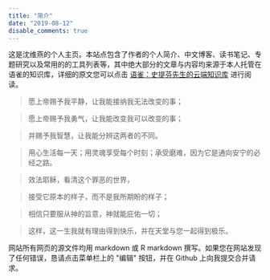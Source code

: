 ```yaml
---
title: "简介"
date: "2019-08-12"
disable_comments: true
---
```


这是沈维燕的个人主页。本站点包含了作者的个人简介、中文博客、读书笔记、专题研究以及常用的的工具列表等，其中绝大部分的文章与内容均来源于本人托管在语雀的知识库，详细的原文您可以点击 [语雀：史提芬先生的云端知识库](https://www.yuque.com/shenweiyan) 进行阅读。

> 愿上帝赐予我平静，让我能接纳我无法改变的事；

> 愿上帝赐予我勇气，让我能改变我可以改变的事；

> 并赐予我智慧，让我能分辨这两者的不同。

> 用心生活每一天；用灵魂享受每个时刻；承受磨难，因为它是通向安宁的必经之路。

> 效法耶稣，看清这个罪恶的世界，

> 接受它原本的样子，而不是我所期盼的样子；

> 相信只要服从神的旨意，神就能庇佑一切；

> 这样，这一生我就有理由得到快乐，并在天堂与您一起得到极乐。

网站所有网页的源文件均用 markdown 或 R markdown 撰写。如果您在网站发现了任何错误，恳请点击菜单栏上的 "编辑" 按钮，并在 Github 上向我提交合并请求。
